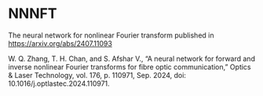 # NNNFT
The neural network for nonlinear Fourier transform published in https://arxiv.org/abs/2407.11093

W. Q. Zhang, T. H. Chan, and S. Afshar V., “A neural network for forward and inverse nonlinear Fourier transforms for fibre optic communication,” Optics & Laser Technology, vol. 176, p. 110971, Sep. 2024, doi: 10.1016/j.optlastec.2024.110971.
